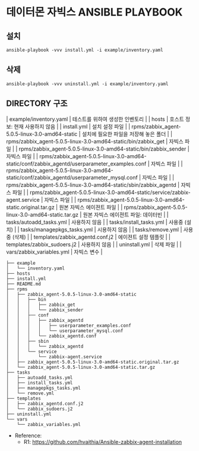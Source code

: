 __데이터몬 자빅스 ANSIBLE PLAYBOOK__
=================================

## 설치

```
ansible-playbook -vvv install.yml -i example/inventory.yaml
```

## 삭제

```
ansible-playbook -vvv uninstall.yml -i example/inventory.yaml
```

## DIRECTORY 구조

| example/inventory.yaml | 테스트를 위하여 생성한 인벤토리 |
| hosts                  | 호스트 정보: 현재 사용하지 않음 |
| install.yml            | 설치 설정 파일 |
| rpms/zabbix_agent-5.0.5-linux-3.0-amd64-static | 설치에 필요한 파일을 저장해 놓은 폴더 |
| rpms/zabbix_agent-5.0.5-linux-3.0-amd64-static/bin/zabbix_get | 자빅스 파일 |
| rpms/zabbix_agent-5.0.5-linux-3.0-amd64-static/bin/zabbix_sender | 자빅스 파일 |
| rpms/zabbix_agent-5.0.5-linux-3.0-amd64-static/conf/zabbix_agentd/userparameter_examples.conf | 자빅스 파일 |
| rpms/zabbix_agent-5.0.5-linux-3.0-amd64-static/conf/zabbix_agentd/userparameter_mysql.conf | 자빅스 파일 |
| rpms/zabbix_agent-5.0.5-linux-3.0-amd64-static/sbin/zabbix_agentd | 자빅스 파일 |
| rpms/zabbix_agent-5.0.5-linux-3.0-amd64-static/service/zabbix-agent.service | 자빅스 파일 |
| rpms/zabbix_agent-5.0.5-linux-3.0-amd64-static.original.tar.gz | 원본 자빅스 에이젼트 파일 |
| rpms/zabbix_agent-5.0.5-linux-3.0-amd64-static.tar.gz | 원본 자빅스 에이젼트 파일: 데이터빈 |
| tasks/autoadd_tasks.yml | 사용하지 않음 |
| tasks/install_tasks.yml | 사용중 (설치) |
| tasks/managepkgs_tasks.yml | 시용하지 않음 |
| tasks/remove.yml | 사용중 (삭제) |
| templates/zabbix_agentd.conf.j2 | 에이젼트 설정 템플릿 |
| templates/zabbix_sudoers.j2 | 사용하지 않음 |
| uninstall.yml | 삭제 파일 |
| vars/zabbix_variables.yml | 자빅스 변수 |

```
├── example
│   └── inventory.yaml
├── hosts
├── install.yml
├── README.md
├── rpms
│   ├── zabbix_agent-5.0.5-linux-3.0-amd64-static
│   │   ├── bin
│   │   │   ├── zabbix_get
│   │   │   └── zabbix_sender
│   │   ├── conf
│   │   │   ├── zabbix_agentd
│   │   │   │   ├── userparameter_examples.conf
│   │   │   │   └── userparameter_mysql.conf
│   │   │   └── zabbix_agentd.conf
│   │   ├── sbin
│   │   │   └── zabbix_agentd
│   │   └── service
│   │       └── zabbix-agent.service
│   ├── zabbix_agent-5.0.5-linux-3.0-amd64-static.original.tar.gz
│   └── zabbix_agent-5.0.5-linux-3.0-amd64-static.tar.gz
├── tasks
│   ├── autoadd_tasks.yml
│   ├── install_tasks.yml
│   ├── managepkgs_tasks.yml
│   └── remove.yml
├── templates
│   ├── zabbix_agentd.conf.j2
│   └── zabbix_sudoers.j2
├── uninstall.yml
└── vars
    └── zabbix_variables.yml
```

* Reference: 
  * R1: https://github.com/hvaithia/Ansible-zabbix-agent-installation